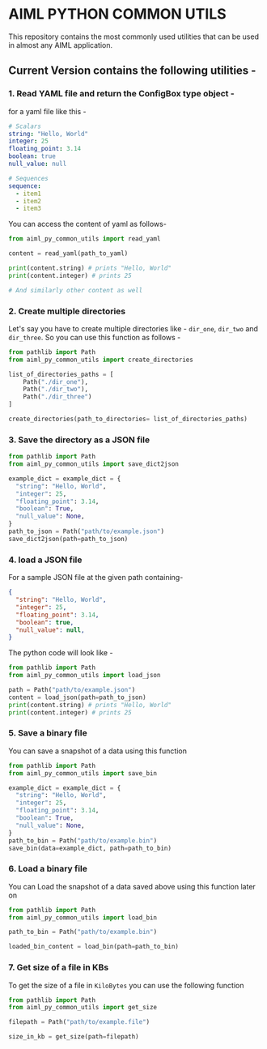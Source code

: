 # AIML PYTHON COMMON UTILS

This repository contains the most commonly used utilities that can be used in almost any AIML application.

## Current Version contains the following utilities - 

### 1. Read YAML file and return the ConfigBox type object -

for a yaml file like this - 

```yaml
# Scalars
string: "Hello, World"
integer: 25
floating_point: 3.14
boolean: true
null_value: null

# Sequences
sequence:
  - item1
  - item2
  - item3
```
You can access the content of yaml as follows- 

```python
from aiml_py_common_utils import read_yaml

content = read_yaml(path_to_yaml)

print(content.string) # prints "Hello, World"
print(content.integer) # prints 25

# And similarly other content as well
```

### 2. Create multiple directories

Let's say you have to create multiple directories like - `dir_one`, `dir_two` and `dir_three`. So you can use this function as follows - 

```python
from pathlib import Path
from aiml_py_common_utils import create_directories

list_of_directories_paths = [
    Path("./dir_one"),
    Path("./dir_two"),
    Path("./dir_three")
]

create_directories(path_to_directories= list_of_directories_paths)
```

### 3. Save the directory as a JSON file


```python
from pathlib import Path
from aiml_py_common_utils import save_dict2json

example_dict = example_dict = {
  "string": "Hello, World",
  "integer": 25,
  "floating_point": 3.14,
  "boolean": True,
  "null_value": None,
}
path_to_json = Path("path/to/example.json")
save_dict2json(path=path_to_json)
```

### 4. load a JSON file

For a sample JSON file at the given path containing- 

```JSON
{
  "string": "Hello, World",
  "integer": 25,
  "floating_point": 3.14,
  "boolean": true,
  "null_value": null,
}
```

The python code will look like - 

```python
from pathlib import Path
from aiml_py_common_utils import load_json

path = Path("path/to/example.json")
content = load_json(path=path_to_json)
print(content.string) # prints "Hello, World"
print(content.integer) # prints 25
```

### 5. Save a binary file 

You can save a snapshot of a data using this function

```python
from pathlib import Path
from aiml_py_common_utils import save_bin

example_dict = example_dict = {
  "string": "Hello, World",
  "integer": 25,
  "floating_point": 3.14,
  "boolean": True,
  "null_value": None,
}
path_to_bin = Path("path/to/example.bin")
save_bin(data=example_dict, path=path_to_bin)
```

### 6. Load a binary file 

You can Load the snapshot of a data saved above using this function later on

```python
from pathlib import Path
from aiml_py_common_utils import load_bin

path_to_bin = Path("path/to/example.bin")

loaded_bin_content = load_bin(path=path_to_bin)
```

### 7. Get size of a file in KBs

To get the size of a file in `KiloBytes` you can use the following function

```python
from pathlib import Path
from aiml_py_common_utils import get_size

filepath = Path("path/to/example.file")

size_in_kb = get_size(path=filepath)
```